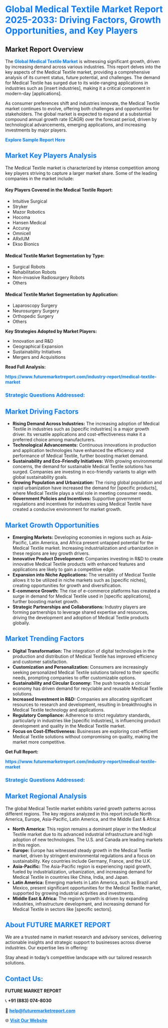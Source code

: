 <h1 style="color: #007BFF;">Global Medical Textile Market Report 2025-2033: Driving Factors, Growth Opportunities, and Key Players</h1>

<section id="overview">
<h2>Market Report Overview</h2>
<p>The <a href="https://www.futuremarketreport.com/industry-report/medical-textile-market" style="color: #007BFF; text-decoration: none;"><strong>Global Medical Textile Market</strong></a> is witnessing significant growth, driven by increasing demand across various industries. This report delves into the key aspects of the Medical Textile market, providing a comprehensive analysis of its current status, future potential, and challenges. The demand for Medical Textile has surged due to its wide-ranging applications in industries such as [insert industries], making it a critical component in modern-day [applications].</p>
<p>As consumer preferences shift and industries innovate, the Medical Textile market continues to evolve, offering both challenges and opportunities for stakeholders. The global market is expected to expand at a substantial compound annual growth rate (CAGR) over the forecast period, driven by technological advancements, emerging applications, and increasing investments by major players.</p>
</section>

<section id="overview">
<p><a href="https://www.futuremarketreport.com/request-sample/reportId=36185" style="color: #007BFF; text-decoration: none;"><strong>Explore Sample Report Here</strong></a></p>
</section>

<section id="key-players">
<h2 style="color: #007BFF;">Market Key Players Analysis</h2>
<p>The Medical Textile market is characterized by intense competition among key players striving to capture a larger market share. Some of the leading companies in the market include:</p>
<h4>Key Players Covered in the Medical Textile Report:</h4>
<ul><li>Intuitive Surgical</li><li>Stryker</li><li>Mazor Robotics</li><li>Hocoma</li><li>Hansen Medical</li><li>Accuray</li><li>Omnicell</li><li>ARxIUM</li><li>Ekso Bionics</li></ul>
<h4>Medical Textile Market Segmentation by Type:</h4>
<ul><li>Surgical Robots</li><li>Rehabilitation Robots</li><li>Non-invasive Radiosurgery Robots</li><li>Others</li></ul>

<h4>Medical Textile Market Segmentation by Application:</h4>
<ul><li>Laparoscopy Surgery</li><li>Neurosurgery Surgery</li><li>Orthopedic Surgery</li><li>Others</li></ul>
<p><strong>Key Strategies Adopted by Market Players:</strong></p>
<ul>
<li>Innovation and R&D</li>
<li>Geographical Expansion</li>
<li>Sustainability Initiatives</li>
<li>Mergers and Acquisitions</li>
</ul>
</section>

<section>
<p><strong>Read Full Analysis: </strong></p><a href="https://www.futuremarketreport.com/industry-report/medical-textile-market" style="color: #007BFF; text-decoration: none;"><strong>https://www.futuremarketreport.com/industry-report/medical-textile-market</strong></a>
<h3 style="color: #007BFF;">Strategic Questions Addressed:</h3>
</section>

<section id="driving-factors">
<h2 style="color: #007BFF;">Market Driving Factors</h2>
<ul>
<li><strong>Rising Demand Across Industries:</strong> The increasing adoption of Medical Textile in industries such as [specific industries] is a major growth driver. Its versatile applications and cost-effectiveness make it a preferred choice among manufacturers.</li>
<li><strong>Technological Advancements:</strong> Continuous innovations in production and application technologies have enhanced the efficiency and performance of Medical Textile, further boosting market demand.</li>
<li><strong>Sustainability and Eco-Friendly Initiatives:</strong> With growing environmental concerns, the demand for sustainable Medical Textile solutions has surged. Companies are investing in eco-friendly variants to align with global sustainability goals.</li>
<li><strong>Growing Population and Urbanization:</strong> The rising global population and rapid urbanization have increased the demand for [specific products], where Medical Textile plays a vital role in meeting consumer needs.</li>
<li><strong>Government Policies and Incentives:</strong> Supportive government regulations and incentives for industries using Medical Textile have created a conducive environment for market growth.</li>
</ul>
</section>

<section id="growth-opportunities">
<h2 style="color: #007BFF;">Market Growth Opportunities</h2>
<ul>
<li><strong>Emerging Markets:</strong> Developing economies in regions such as Asia-Pacific, Latin America, and Africa present untapped potential for the Medical Textile market. Increasing industrialization and urbanization in these regions are key growth drivers.</li>
<li><strong>Innovative Product Development:</strong> Companies investing in R&D to create innovative Medical Textile products with enhanced features and applications are likely to gain a competitive edge.</li>
<li><strong>Expansion into Niche Applications:</strong> The versatility of Medical Textile allows it to be utilized in niche markets such as [specific niches], creating opportunities for growth and diversification.</li>
<li><strong>E-commerce Growth:</strong> The rise of e-commerce platforms has created a surge in demand for Medical Textile used in [specific applications], further boosting market growth.</li>
<li><strong>Strategic Partnerships and Collaborations:</strong> Industry players are forming partnerships to leverage shared expertise and resources, driving the development and adoption of Medical Textile products globally.</li>
</ul>
</section>

<section id="trending-factors">
<h2 style="color: #007BFF;">Market Trending Factors</h2>
<ul>
<li><strong>Digital Transformation:</strong> The integration of digital technologies in the production and distribution of Medical Textile has improved efficiency and customer satisfaction.</li>
<li><strong>Customization and Personalization:</strong> Consumers are increasingly seeking personalized Medical Textile solutions tailored to their specific needs, prompting companies to offer customizable options.</li>
<li><strong>Sustainability and Circular Economy:</strong> The push towards a circular economy has driven demand for recyclable and reusable Medical Textile solutions.</li>
<li><strong>Increased Investment in R&D:</strong> Companies are allocating significant resources to research and development, resulting in breakthroughs in Medical Textile technology and applications.</li>
<li><strong>Regulatory Compliance:</strong> Adherence to strict regulatory standards, particularly in industries like [specific industries], is influencing product development and quality in the Medical Textile market.</li>
<li><strong>Focus on Cost-Effectiveness:</strong> Businesses are exploring cost-efficient Medical Textile solutions without compromising on quality, making the market more competitive.</li>
</ul>
</section>

<section>
<p><strong>Get Full Report: </strong></p><a href="https://www.futuremarketreport.com/industry-report/medical-textile-market" style="color: #007BFF; text-decoration: none;"><strong>https://www.futuremarketreport.com/industry-report/medical-textile-market</strong></a>
<h3 style="color: #007BFF;">Strategic Questions Addressed:</h3>
</section>


<section id="regional-analysis">
<h2 style="color: #007BFF;">Market Regional Analysis</h2>
<p>The global Medical Textile market exhibits varied growth patterns across different regions. The key regions analyzed in this report include North America, Europe, Asia-Pacific, Latin America, and the Middle East & Africa:</p>
<ul>
<li><strong>North America:</strong> This region remains a dominant player in the Medical Textile market due to its advanced industrial infrastructure and high adoption of new technologies. The U.S. and Canada are leading markets in this region.</li>
<li><strong>Europe:</strong> Europe has witnessed steady growth in the Medical Textile market, driven by stringent environmental regulations and a focus on sustainability. Key countries include Germany, France, and the U.K.</li>
<li><strong>Asia-Pacific:</strong> The Asia-Pacific region is experiencing rapid growth, fueled by industrialization, urbanization, and increasing demand for Medical Textile in countries like China, India, and Japan.</li>
<li><strong>Latin America:</strong> Emerging markets in Latin America, such as Brazil and Mexico, present significant opportunities for the Medical Textile market, supported by growing industrial activities and investments.</li>
<li><strong>Middle East & Africa:</strong> The region’s growth is driven by expanding industries, infrastructure development, and increasing demand for Medical Textile in sectors like [specific sectors].</li>
</ul>
</section>

<footer>
<h2 style="color: #007BFF;">About FUTURE MARKET REPORT</h2>
<p>We are a trusted name in market research and advisory services, delivering actionable insights and strategic support to businesses across diverse industries. Our expertise lies in offering:</p>

<p>Stay ahead in today’s competitive landscape with our tailored research solutions.</p>

<h2 style="color: #007BFF;">Contact Us:</h2>
<p><strong>FUTURE MARKET REPORT</strong></p>
<p>📞 <strong>+91 (883) 074-8030</strong></p>
<p>📧 <strong><a href="mailto:help@futuremarketreport.com" style="color: #007BFF;">help@futuremarketreport.com</a></strong></p>
<p>🌐 <strong><a href="https://www.futuremarketreport.com/" style="color: #007BFF;">Visit Our Website</a></strong></p>
</footer>